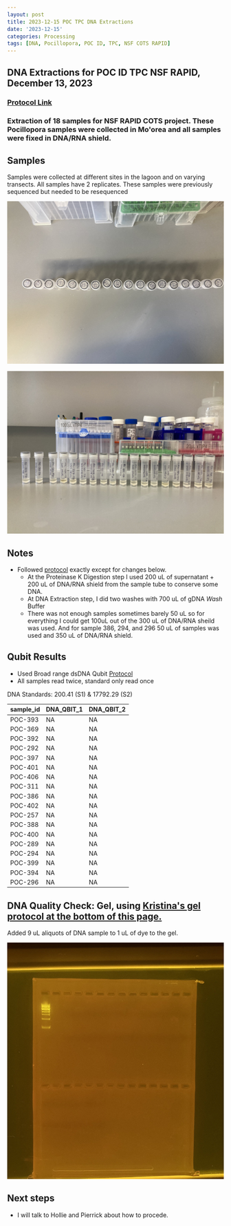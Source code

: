 ```yaml
---
layout: post
title: 2023-12-15 POC TPC DNA Extractions
date: '2023-12-15'
categories: Processing
tags: [DNA, Pocillopora, POC ID, TPC, NSF COTS RAPID]
---
```


## DNA Extractions for POC ID TPC NSF RAPID, December 13, 2023

### [Protocol Link](https://github.com/chloe-gilligan/Gilligan_Putnam_Lab_Notebook/blob/master/protocols/20231208_zymo_DNA_miniprepplusKit_Protocol.md)

### Extraction of 18 samples for NSF RAPID COTS project. These Pocillopora samples were collected in Mo'orea and all samples were fixed in DNA/RNA shield.

## Samples

Samples were collected at different sites in the lagoon and on varying transects. All samples have 2 replicates. These samples were previously sequenced but needed to be resequenced

![images/20231220-caps.jpg](https://github.com/chloe-gilligan/Gilligan_Putnam_Lab_Notebook/blob/master/images/20231220-caps.jpg?raw=true)

![images/20231220-tubes.jpg](https://github.com/chloe-gilligan/Gilligan_Putnam_Lab_Notebook/blob/master/images/20231220-tubes.jpg?raw=true)



## Notes

- Followed [protocol](https://github.com/chloe-gilligan/Gilligan_Putnam_Lab_Notebook/blob/master/_posts/20231208_zymo_DNA_miniprepplusKit_Protocol.md) exactly except for changes below.
	- At the Proteinase K Digestion step I used 200 uL of supernatant + 200 uL of DNA/RNA shield from the sample tube to conserve some DNA.
	- At DNA Extraction step, I did two washes with 700 uL of gDNA _Wash_ Buffer
	- There was not enough samples sometimes barely 50 uL so for everything I could get 100uL out of the 300 uL of DNA/RNA sheild was used. And for sample 386, 294, and 296 50 uL of samples was used and 350 uL of DNA/RNA shield. 

## Qubit Results

- Used Broad range dsDNA Qubit [Protocol](https://github.com/chloe-gilligan/Gilligan_Putnam_Lab_Notebook/blob/master/protocols/20231214-dsDNA-Qubit-Quantification-Protocol.md)
- All samples read twice, standard only read once

DNA Standards: 200.41 (S1) & 17792.29 (S2)

| sample_id | DNA_QBIT_1 | DNA_QBIT_2 | 
|-----------|------------|------------|
| POC-393   | NA       |NA       |
| POC-369   | NA       |NA        |
| POC-392   | NA       |NA        |
| POC-292   | NA       |NA        |
| POC-397   | NA       |NA        | 
| POC-401   | NA       |NA        |
| POC-406   | NA       |NA        |
| POC-311   | NA       |NA        |
| POC-386   | NA       |NA        |
| POC-402   | NA       |NA        |
| POC-257   | NA       |NA        |
| POC-388   | NA       |NA        |
| POC-400   | NA       |NA        |
| POC-289   | NA       |NA        |
| POC-294   | NA       |NA        |
| POC-399   | NA       |NA        |
| POC-394   | NA       |NA        |
| POC-296   | NA       |NA        |


## DNA Quality Check: Gel, using [Kristina's gel protocol at the bottom of this page.](https://github.com/chloe-gilligan/Gilligan_Putnam_Lab_Notebook/blob/master/_posts/20231208_zymo_DNA_miniprepplusKit_Protocol.md)

Added 9 uL aliquots of DNA sample to 1 uL of dye to the gel.

![images/Gels/20231220-gel2.jpg](https://github.com/chloe-gilligan/Gilligan_Putnam_Lab_Notebook/blob/master/images/Gels/20231220-gel2.jpg?raw=true)

## Next steps
- I will talk to Hollie and Pierrick about how to procede. 